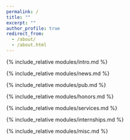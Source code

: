 ```yaml
---
permalink: /
title: ""
excerpt: ""
author_profile: true
redirect_from: 
  - /about/
  - /about.html
---
```

<span class='anchor' id='about-me'></span>
{% include_relative modules/intro.md %}

{% include_relative modules/news.md %}

{% include_relative modules/pub.md %}

{% include_relative modules/honors.md %}

{% include_relative modules/services.md %}

{% include_relative modules/internships.md %}

<!-- {% include_relative modules/education.md %} -->

{% include_relative modules/misc.md %}